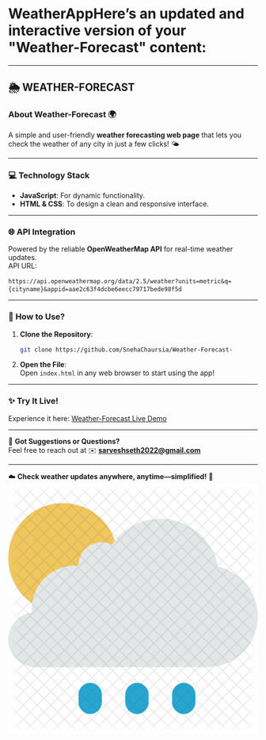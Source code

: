 # WeatherAppHere’s an updated and interactive version of your "Weather-Forecast" content:  

---

## **🌦️ WEATHER-FORECAST**  

### **About Weather-Forecast 🌍**  
A simple and user-friendly **weather forecasting web page** that lets you check the weather of any city in just a few clicks! 🌤️  

---

### **💻 Technology Stack**  
- **JavaScript**: For dynamic functionality.  
- **HTML & CSS**: To design a clean and responsive interface.  

---

### **🌐 API Integration**  
Powered by the reliable **OpenWeatherMap API** for real-time weather updates.  
API URL:  
```
https://api.openweathermap.org/data/2.5/weather?units=metric&q={cityname}&appid=aae2c63f4dcbe6eecc79717bede98f5d
```

---

### **🚀 How to Use?**  
1. **Clone the Repository**:  
   ```bash
   git clone https://github.com/SnehaChaursia/Weather-Forecast-
   ```
2. **Open the File**:  
   Open `index.html` in any web browser to start using the app!  

---

### **✨ Try It Live!**  
Experience it here: [Weather-Forecast Live Demo]()  

---

💬 **Got Suggestions or Questions?**  
Feel free to reach out at ✉️ **sarveshseth2022@gmail.com**  

---

☁️ **Check weather updates anywhere, anytime—simplified!** 🌟![alt text](Cloud.png)